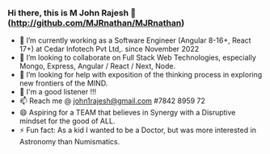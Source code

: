 ### Hi there, this is M John Rajesh 👋 (http://github.com/MJRnathan/MJRnathan)
- 🔭 I’m currently working as a Software Engineer (Angular 8-16+, React 17+) at Cedar Infotech Pvt Ltd,. since November 2022
- 👯 I’m looking to collaborate on Full Stack Web Technologies, especially Mongo, Express, Angular / React / Next, Node. 
- 🤔 I’m looking for help with exposition of the thinking process in exploring new frontiers of the MIND.
- 💬 I'm a good listener !!!
- 📫 Reach me @ john1rajesh@gmail.com #7842 8959 72
- 😄 Aspiring for a TEAM that believes in Synergy with a Disruptive mindset for the good of ALL.
- ⚡ Fun fact: As a kid I wanted to be a Doctor, but was more interested in Astronomy than Numismatics.


<!--
**MJRnathan/MJRnathan** is a ✨ _special_ ✨ repository because its `README.md` (this file) appears on your GitHub profile.

Here are some ideas to get you started:

- 🔭 I’m currently working on ...
- 🌱 I’m currently learning ...
- 👯 I’m looking to collaborate on ...
- 🤔 I’m looking for help with ...
- 💬 Ask me about ...
- 📫 How to reach me: ...
- 😄 Pronouns: ...
- ⚡ Fun fact: ...
-->
